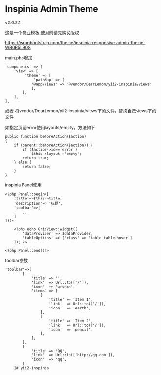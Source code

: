 Inspinia Admin Theme
====================
v2.6.2.1

这是一个商业模板,使用前请先购买版权

https://wrapbootstrap.com/theme/inspinia-responsive-admin-theme-WB0R5L90S

main.php增加

    'components' => [
        'view' => [
             'theme' => [
                 'pathMap' => [
                '@app/views' => '@vendor/DearLemon/yii2-inspinia/views'
                ],
            ],
        ],
    ],

或者 将vendor/DearLemon/yii2-inspinia/views下的文件，替换自己views下的文件

如指定页面error使用layouts/empty，方法如下

    public function beforeAction($action)
    {
        if (parent::beforeAction($action)) {
            if ($action->id=='error')
                $this->layout ='empty';
            return true;
        } else {
            return false;
        }
    }
    
inspinia Panel使用

    <?php Panel::begin([
        'title'=>$this->title,
        'description'=> '标题',
        'toolbar'=>[
            ...
        ]
    ])?>

        <?php echo GridView::widget([
            'dataProvider' => $dataProvider,
            'tableOptions' => ['class' => 'table table-hover']
        ]); ?>

    <?php Panel::end()?>

toolbar参数

    'toolbar'=>[
            [
                'title' => '',
                'link'  => Url::to(['/']),
                'icon'  => 'wrench',
                'items' => [
                    [
                        'title' => 'Item 1',
                        'link'  => Url::to(['/']),
                        'icon'  => 'earth',
                    ],
                    [
                        'title' => 'Item 2',
                        'link'  => Url::to(['/']),
                        'icon'  => 'pencil',
                    ],
                ],
            ],
            [
                'title' => 'QQ',
                'link'  => Url::to(['http://qq.com']),
                'icon'  => 'qq',
            ]
        ]# yii2-inspinia

